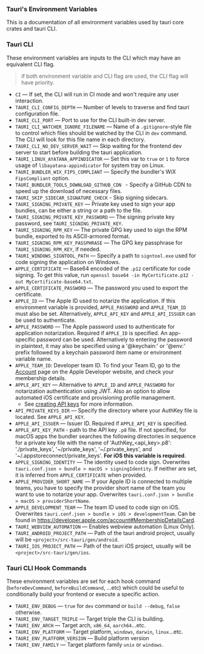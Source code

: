### Tauri's Environment Variables

This is a documentation of all environment variables used by tauri core crates and tauri CLI.

### Tauri CLI

These environment variables are inputs to the CLI which may have an equivalent CLI flag.

> if both environment variable and CLI flag are used, the CLI flag will have priority.

- `CI` — If set, the CLI will run in CI mode and won't require any user interaction.
- `TAURI_CLI_CONFIG_DEPTH` — Number of levels to traverse and find tauri configuration file.
- `TAURI_CLI_PORT` — Port to use for the CLI built-in dev server.
- `TAURI_CLI_WATCHER_IGNORE_FILENAME` — Name of a `.gitignore`-style file to control which files should be watched by the CLI in `dev` command. The CLI will look for this file name in each directory.
- `TAURI_CLI_NO_DEV_SERVER_WAIT` — Skip waiting for the frontend dev server to start before building the tauri application.
- `TAURI_LINUX_AYATANA_APPINDICATOR` — Set this var to `true` or `1` to force usage of `libayatana-appindicator` for system tray on Linux.
- `TAURI_BUNDLER_WIX_FIPS_COMPLIANT` — Specify the bundler's WiX `FipsCompliant` option.
- `TAURI_BUNDLER_TOOLS_DOWNLOAD_GITHUB_CDN ` - Specify a GitHub CDN to speed up the download of necessary files.
- `TAURI_SKIP_SIDECAR_SIGNATURE_CHECK` - Skip signing sidecars.
- `TAURI_SIGNING_PRIVATE_KEY` — Private key used to sign your app bundles, can be either a string or a path to the file.
- `TAURI_SIGNING_PRIVATE_KEY_PASSWORD` — The signing private key password, see `TAURI_SIGNING_PRIVATE_KEY`.
- `TAURI_SIGNING_RPM_KEY` — The private GPG key used to sign the RPM bundle, exported to its ASCII-armored format.
- `TAURI_SIGNING_RPM_KEY_PASSPHRASE` — The GPG key passphrase for `TAURI_SIGNING_RPM_KEY`, if needed.
- `TAURI_WINDOWS_SIGNTOOL_PATH` — Specify a path to `signtool.exe` used for code signing the application on Windows.
- `APPLE_CERTIFICATE` — Base64 encoded of the `.p12` certificate for code signing. To get this value, run `openssl base64 -in MyCertificate.p12 -out MyCertificate-base64.txt`.
- `APPLE_CERTIFICATE_PASSWORD` — The password you used to export the certificate.
- `APPLE_ID` — The Apple ID used to notarize the application. If this environment variable is provided, `APPLE_PASSWORD` and `APPLE_TEAM_ID` must also be set. Alternatively, `APPLE_API_KEY` and `APPLE_API_ISSUER` can be used to authenticate.
- `APPLE_PASSWORD` — The Apple password used to authenticate for application notarization. Required if `APPLE_ID` is specified. An app-specific password can be used. Alternatively to entering the password in plaintext, it may also be specified using a '@keychain:' or '@env:' prefix followed by a keychain password item name or environment variable name.
- `APPLE_TEAM_ID`: Developer team ID. To find your Team ID, go to the [Account](https://developer.apple.com/account) page on the Apple Developer website, and check your membership details.
- `APPLE_API_KEY` — Alternative to `APPLE_ID` and `APPLE_PASSWORD` for notarization authentication using JWT. Also an option to allow automated iOS certificate and provisioning profile management.
  - See [creating API keys](https://developer.apple.com/documentation/appstoreconnectapi/creating_api_keys_for_app_store_connect_api) for more information.
- `API_PRIVATE_KEYS_DIR` — Specify the directory where your AuthKey file is located. See `APPLE_API_KEY`.
- `APPLE_API_ISSUER` — Issuer ID. Required if `APPLE_API_KEY` is specified.
- `APPLE_API_KEY_PATH` - path to the API key `.p8` file. If not specified, for macOS apps the bundler searches the following directories in sequence for a private key file with the name of 'AuthKey\_<api_key>.p8': './private_keys', '~/private_keys', '~/.private_keys', and '~/.appstoreconnect/private_keys'. **For iOS this variable is required**.
- `APPLE_SIGNING_IDENTITY` — The identity used to code sign. Overwrites `tauri.conf.json > bundle > macOS > signingIdentity`. If neither are set, it is inferred from `APPLE_CERTIFICATE` when provided.
- `APPLE_PROVIDER_SHORT_NAME` — If your Apple ID is connected to multiple teams, you have to specify the provider short name of the team you want to use to notarize your app. Overwrites `tauri.conf.json > bundle > macOS > providerShortName`.
- `APPLE_DEVELOPMENT_TEAM` — The team ID used to code sign on iOS. Overwrites `tauri.conf.json > bundle > iOS > developmentTeam`. Can be found in https://developer.apple.com/account#MembershipDetailsCard.
- `TAURI_WEBVIEW_AUTOMATION` — Enables webview automation (Linux Only).
- `TAURI_ANDROID_PROJECT_PATH` — Path of the tauri android project, usually will be `<project>/src-tauri/gen/android`.
- `TAURI_IOS_PROJECT_PATH` — Path of the tauri iOS project, usually will be `<project>/src-tauri/gen/ios`.

### Tauri CLI Hook Commands

These environment variables are set for each hook command (`beforeDevCommand`, `beforeBuildCommand`, ...etc) which could be useful to conditionally build your frontend or execute a specific action.

- `TAURI_ENV_DEBUG` — `true` for `dev` command or `build --debug`, `false` otherwise.
- `TAURI_ENV_TARGET_TRIPLE` — Target triple the CLI is building.
- `TAURI_ENV_ARCH` — Target arch, `x86_64`, `aarch64`...etc.
- `TAURI_ENV_PLATFORM` — Target platform, `windows`, `darwin`, `linux`...etc.
- `TAURI_ENV_PLATFORM_VERSION` — Build platform version
- `TAURI_ENV_FAMILY` — Target platform family `unix` or `windows`.

